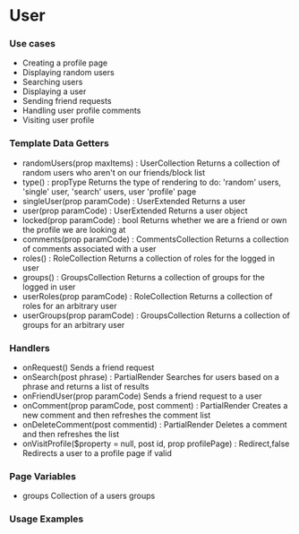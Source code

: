 # User

### Use cases
* Creating a profile page
* Displaying random users
* Searching users
* Displaying a user
* Sending friend requests
* Handling user profile comments
* Visiting user profile

### Template Data Getters
* randomUsers(prop maxItems) : UserCollection  Returns a collection of random users who aren't on our friends/block list
* type() : propType  Returns the type of rendering to do: 'random' users, 'single' user, 'search' users, user 'profile' page
* singleUser(prop paramCode) : UserExtended Returns a user 
* user(prop paramCode) : UserExtended Returns a user object
* locked(prop paramCode) : bool Returns whether we are a friend or own the profile we are looking at
* comments(prop paramCode) : CommentsCollection Returns a collection of comments associated with a user
* roles() : RoleCollection  Returns a collection of roles for the logged in  user
* groups() : GroupsCollection  Returns a collection of groups for the logged in user
* userRoles(prop paramCode) : RoleCollection  Returns a collection of roles for an arbitrary user
* userGroups(prop paramCode) : GroupsCollection  Returns a collection of groups for an arbitrary user

### Handlers
* onRequest()  Sends a friend request
* onSearch(post phrase) : PartialRender  Searches for users based on a phrase and returns a list of results
* onFriendUser(prop paramCode)  Sends a friend request to a user
* onComment(prop paramCode, post comment) : PartialRender  Creates a new comment and then refreshes the comment list
* onDeleteComment(post commentid) : PartialRender  Deletes a comment and then refreshes the list
* onVisitProfile($property = null, post id, prop profilePage) : Redirect,false  Redirects a user to a profile page if valid

### Page Variables
* groups  Collection of a users groups

### Usage Examples